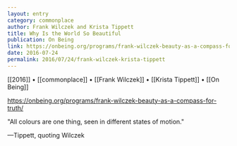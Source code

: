 ```yaml
---
layout: entry
category: commonplace
author: Frank Wilczek and Krista Tippett
title: Why Is the World So Beautiful
publication: On Being
link: https://onbeing.org/programs/frank-wilczek-beauty-as-a-compass-for-truth/
date: 2016-07-24
permalink: 2016/07/24/frank-wilczek-krista-tippett 
---
```


[[2016]] • [[commonplace]] • [[Frank Wilczek]] • [[Krista Tippett]] • [[On Being]]

https://onbeing.org/programs/frank-wilczek-beauty-as-a-compass-for-truth/

"All colours are one thing, seen in different states of motion."

—Tippett, quoting Wilczek
